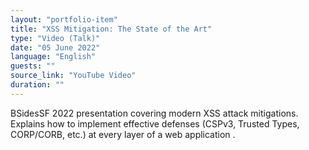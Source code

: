 ```yaml
---
layout: "portfolio-item"
title: "XSS Mitigation: The State of the Art"
type: "Video (Talk)"
date: "05 June 2022"
language: "English"
guests: ""
source_link: "YouTube Video"
duration: ""
---
```


BSidesSF 2022 presentation covering modern XSS attack mitigations. Explains how to implement effective defenses (CSPv3, Trusted Types, CORP/CORB, etc.) at every layer of a web application .
